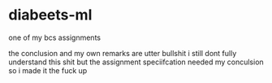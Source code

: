 # diabeets-ml
one of my bcs assignments

the conclusion and my own remarks are utter bullshit
i still dont fully understand this shit but the assignment speciifcation needed my conculsion so i made it the fuck up
